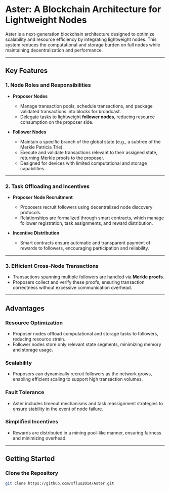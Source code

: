 # Aster: A Blockchain Architecture for Lightweight Nodes  

Aster is a next-generation blockchain architecture designed to optimize scalability and resource efficiency by integrating lightweight nodes. This system reduces the computational and storage burden on full nodes while maintaining decentralization and performance.

---

## **Key Features**  

### 1. **Node Roles and Responsibilities**  
- **Proposer Nodes**  
  - Manage transaction pools, schedule transactions, and package validated transactions into blocks for broadcast.  
  - Delegate tasks to lightweight **follower nodes**, reducing resource consumption on the proposer side.  

- **Follower Nodes**  
  - Maintain a specific branch of the global state (e.g., a subtree of the Merkle Patricia Trie).  
  - Execute and validate transactions relevant to their assigned state, returning Merkle proofs to the proposer.  
  - Designed for devices with limited computational and storage capabilities.  

---

### 2. **Task Offloading and Incentives**  
- **Proposer Node Recruitment**  
  - Proposers recruit followers using decentralized node discovery protocols.  
  - Relationships are formalized through smart contracts, which manage follower registration, task assignments, and reward distribution.  

- **Incentive Distribution**  
  - Smart contracts ensure automatic and transparent payment of rewards to followers, encouraging participation and reliability.  

---

### 3. **Efficient Cross-Node Transactions**  
- Transactions spanning multiple followers are handled via **Merkle proofs**.  
- Proposers collect and verify these proofs, ensuring transaction correctness without excessive communication overhead.  

---

## **Advantages**  

### **Resource Optimization**  
- Proposer nodes offload computational and storage tasks to followers, reducing resource strain.  
- Follower nodes store only relevant state segments, minimizing memory and storage usage.  

### **Scalability**  
- Proposers can dynamically recruit followers as the network grows, enabling efficient scaling to support high transaction volumes.  

### **Fault Tolerance**  
- Aster includes timeout mechanisms and task reassignment strategies to ensure stability in the event of node failure.  

### **Simplified Incentives**  
- Rewards are distributed in a mining pool-like manner, ensuring fairness and minimizing overhead.  

---

## **Getting Started**  

### **Clone the Repository**  
```bash  
git clone https://github.com/xfluo2014/Aster.git  
